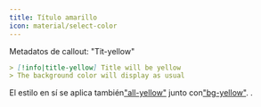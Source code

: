```yaml
---
title: Título amarillo
icon: material/select-color
---
```


Metadatos de callout: "Tit-yellow"

```md
> [!info|title-yellow] Title will be yellow
> The background color will display as usual
```

El estilo en sí se aplica también["all-yellow"](../combined-styling/page-9.md)
junto con["bg-yellow"](../bg-styling/page-9.md).
.

